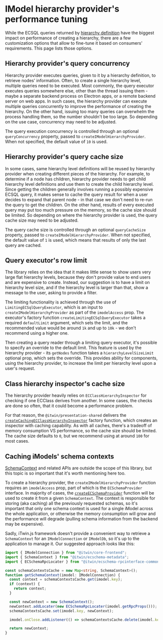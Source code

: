 # IModel hierarchy provider's performance tuning

While the ECSQL queries returned by [hierarchy definition](./HierarchyDefinitions.md) have the biggest impact on performance of creating a hierarchy, there are a few customization options that allow to fine-tune it based on consumers' requirements. This page lists those options.

## Hierarchy provider's query concurrency

Hierarchy provider executes queries, given to it by a hierarchy definition, to retrieve nodes' information. Often, to create a single hierarchy level, multiple queries need to be executed. Most commonly, the query executor executes queries somewhere else, other than the thread issuing them - maybe a separate backend process on Electron apps, or a remote backend server on web apps. In such cases, the hierarchy provider can execute multiple queries concurrently to improve the performance of creating the hierarchy. On the other hand, issuing too many queries can overwhelm the process handling them, so the number shouldn't be too large. So depending on the use case, concurrency may need to be adjusted.

The query execution concurrency is controlled through an optional `queryConcurrency` property, passed to `createIModelHierarchyProvider`. When not specified, the default value of `10` is used.

## Hierarchy provider's query cache size

In some cases, same hierarchy level definitions will be reused by hierarchy provider when creating different pieces of the hierarchy. For example, to determine if a node has children, hierarchy provider needs to get child hierarchy level definitions and use them to create the child hierarchy level. Since getting the children generally involves running a possibly expensive ECSQL query, it makes sense to cache the query result for when a user decides to expand that parent node - in that case we don't need to re-run the query to get the children. On the other hand, results of every executed query may put too much pressure on the memory, so the cache size should be limited. So depending on where the hierarchy provider is used, the query cache size may need to be adjusted.

The query cache size is controlled through an optional `queryCacheSize` property, passed to `createIModelHierarchyProvider`. When not specified, the default value of `1` is used, which means that results of only the last query are cached.

## Query executor's row limit

The library relies on the idea that it makes little sense to show users very large flat hierarchy levels, because they don't provide value to end users and are expensive to create. Instead, our suggestion is to have a limit on hierarchy level size, and if the hierarchy level is larger than that, show a message to the user, asking to provide a filter.

The limiting functionality is achieved through the use of `LimitingECSqlQueryExecutor`, which is an input to `createIModelHierarchyProvider` as part of the `imodelAccess` prop. The executor's factory function `createLimitingECSqlQueryExecutor` takes a required `defaultLimit` argument, which sets the limit, and the recommended value would be around `1k` and up to `10k` - we don't recommend using a higher one.

Then creating a query reader through a limiting query executor, it's possible to specify an override to the default limit. This feature is used by the hierarchy provider - its `getNodes` function takes a `hierarchyLevelSizeLimit` optional prop, which sets the override. This provides ability for components, using the hierarchy provider, to increase the limit per hierarchy level upon a user's request.

## Class hierarchy inspector's cache size

The hierarchy provider heavily relies on `ECClassHierarchyInspector` for checking if one ECClass derives from another. In some cases, the checks are done so often, that it could become a performance problem.

For that reason, the `@itwin/presentation-shared` delivers the [`createCachingECClassHierarchyInspector`](https://github.com/iTwin/presentation/blob/master/packages/shared/README.md#ecclasshierarchyinspector--createcachingecclasshierarchyinspector) factory function, which creates an inspector with caching capability. As with all caches, there's a tradeoff of memory consumption VS performance, so the cache size should be limited. The cache size defaults to `0`, but we recommend using at around `100` for most cases.

## Caching iModels' schema contexts

[SchemaContext](https://www.itwinjs.org/reference/ecschema-metadata/context/schemacontext/) and related APIs are outside the scope of this library, but this topic is so important that it's worth mentioning here too.

To create a hierarchy provider, the `createIModelHierarchyProvider` function requires an `imodelAccess` prop, part of which is the `ECSchemaProvider` interface. In majority of cases, the [`createECSchemaProvider`](https://github.com/iTwin/presentation/blob/master/packages/core-interop/README.md#createECSchemaProvider) function will be used to create it from a given `SchemaContext`. The context is responsible for storing (aka caching) all the previously requested schemas, so it's important that only one schema context is used for a single iModel across the whole application, or otherwise the memory consumption will grow and the performance will degrade (pulling schema information from the backend may be expensive).

Sadly, iTwin.js framework doesn't provide a convenient way to retrieve a `SchemaContext` for an `IModelConnection` or `IModelDb`, so it's up to the application to manage it. Our suggested approach looks like this:

<!-- [[include: [Presentation.Hierarchies.PerformanceTuning.Imports, Presentation.Hierarchies.PerformanceTuning.CachingSchemaContexts], ts]] -->
<!-- BEGIN EXTRACTION -->

```ts
import { IModelConnection } from "@itwin/core-frontend";
import { SchemaContext } from "@itwin/ecschema-metadata";
import { ECSchemaRpcLocater } from "@itwin/ecschema-rpcinterface-common";

const schemaContextsCache = new Map<string, SchemaContext>();
function getSchemaContext(imodel: IModelConnection) {
  const context = schemaContextsCache.get(imodel.key);
  if (context) {
    return context;
  }

  const newContext = new SchemaContext();
  newContext.addLocater(new ECSchemaRpcLocater(imodel.getRpcProps()));
  schemaContextsCache.set(imodel.key, newContext);

  imodel.onClose.addListener(() => schemaContextsCache.delete(imodel.key));

  return newContext;
}
```

<!-- END EXTRACTION -->
